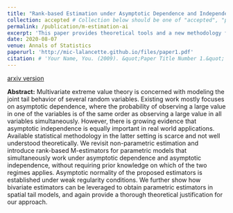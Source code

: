 ```yaml
---
title: "Rank-based Estimation under Asymptotic Dependence and Independence, with Applications to Spatial Extremes"
collection: accepted # Collection below should be one of "accepted", "publication", "teaching" (I'm not sure what this one does)
permalink: /publication/m-estimation-ai
excerpt: 'This paper provides theoretical tools and a new methodology for fitting flexible bivariate and spatial tail dependence models that include both asymptotic dependence and independence.'
date: 2020-08-07
venue: Annals of Statistics
paperurl: 'http://mic-lalancette.github.io/files/paper1.pdf'
citation: # 'Your Name, You. (2009). &quot;Paper Title Number 1.&quot; <i>Journal 1</i>. 1(1).'
---
```

[arxiv version](https://arxiv.org/abs/2008.03349)

**Abstract:**
Multivariate extreme value theory is concerned with modeling the joint tail behavior of several random variables. Existing work mostly focuses on asymptotic dependence, where the probability of observing a large value in one of the variables is of the same order as observing a large value in all variables simultaneously. However, there is growing evidence that asymptotic independence is equally important in real world applications. Available statistical methodology in the latter setting is scarce and not well understood theoretically. We revisit non-parametric estimation and introduce rank-based M-estimators for parametric models that simultaneously work under asymptotic dependence and asymptotic independence, without requiring prior knowledge on which of the two regimes applies. Asymptotic normality of the proposed estimators is established under weak regularity conditions. We further show how bivariate estimators can be leveraged to obtain parametric estimators in spatial tail models, and again provide a thorough theoretical justification for our approach.
